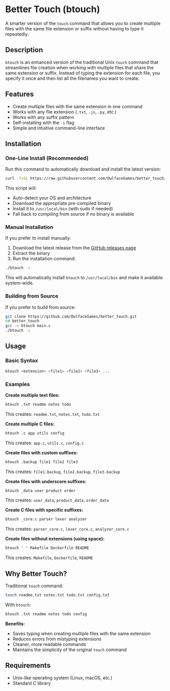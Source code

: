 # Better Touch (btouch)

A smarter version of the `touch` command that allows you to create multiple files with the same file extension or suffix without having to type it repeatedly.

## Description

`btouch` is an enhanced version of the traditional Unix `touch` command that streamlines file creation when working with multiple files that share the same extension or suffix. Instead of typing the extension for each file, you specify it once and then list all the filenames you want to create.

## Features

- Create multiple files with the same extension in one command
- Works with any file extension (`.txt`, `.js`, `.py`, etc.)
- Works with any suffix pattern
- Self-installing with the `-i` flag
- Simple and intuitive command-line interface

## Installation

### One-Line Install (Recommended)

Run this command to automatically download and install the latest version:

```bash
curl -fsSL https://raw.githubusercontent.com/OwlfaceGames/better_touch/main/install.sh | bash
```

This script will:
- Auto-detect your OS and architecture
- Download the appropriate pre-compiled binary
- Install it to `/usr/local/bin` (with sudo if needed)
- Fall back to compiling from source if no binary is available

### Manual Installation

If you prefer to install manually:

1. Download the latest release from the [GitHub releases page](../../releases)
2. Extract the binary
3. Run the installation command:

```bash
./btouch -i
```

This will automatically install `btouch` to `/usr/local/bin` and make it available system-wide.

### Building from Source

If you prefer to build from source:

```bash
git clone https://github.com/OwlfaceGames/better_touch.git
cd better_touch
gcc -o btouch main.c
./btouch -i
```

## Usage

### Basic Syntax

```bash
btouch <extension> <file1> <file2> <file3> ...
```

### Examples

**Create multiple text files:**
```bash
btouch .txt readme notes todo
```
This creates: `readme.txt`, `notes.txt`, `todo.txt`

**Create multiple C files:**
```bash
btouch .c app utils config
```
This creates: `app.c`, `utils.c`, `config.c`

**Create files with custom suffixes:**
```bash
btouch .backup file1 file2 file3
```
This creates: `file1.backup`, `file2.backup`, `file3.backup`

**Create files with underscore suffixes:**
```bash
btouch _data user product order
```
This creates: `user_data`, `product_data`, `order_data`

**Create C files with specific suffixes:**
```bash
btouch _core.c parser lexer analyzer
```
This creates: `parser_core.c`, `lexer_core.c`, `analyzer_core.c`

**Create files without extensions (using space):**
```bash
btouch " " Makefile Dockerfile README
```
This creates: `Makefile`, `Dockerfile`, `README`

## Why Better Touch?

Traditional `touch` command:
```bash
touch readme.txt notes.txt todo.txt config.txt
```

With `btouch`:
```bash
btouch .txt readme notes todo config
```

**Benefits:**
- Saves typing when creating multiple files with the same extension
- Reduces errors from mistyping extensions
- Cleaner, more readable commands
- Maintains the simplicity of the original `touch` command

## Requirements

- Unix-like operating system (Linux, macOS, etc.)
- Standard C library
